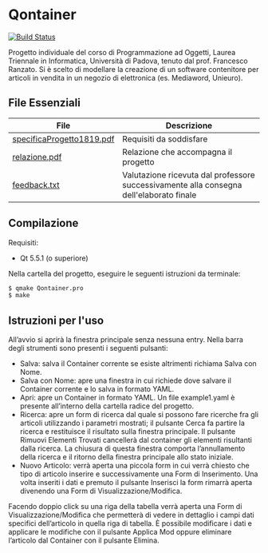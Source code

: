 # Qontainer 
[![Build Status](https://travis-ci.org/achimett/Qontainer.svg?branch=master)](https://travis-ci.org/achimett/Qontainer)

Progetto individuale del corso di Programmazione ad Oggetti, Laurea Triennale in Informatica, Università di Padova, tenuto dal prof. Francesco Ranzato. Si è scelto di modellare la creazione di un software contenitore per articoli in vendita in un negozio di elettronica (es. Mediaword, Unieuro).

## File Essenziali
| File | Descrizione |
| ------ | ------ |
| [specificaProgetto1819.pdf](specificaProgetto1819.pdf) | Requisiti da soddisfare |
| [relazione.pdf](relazione.pdf) | Relazione che accompagna il progetto |
| [feedback.txt](feedback.txt) | Valutazione ricevuta dal professore successivamente alla consegna dell'elaborato finale |

## Compilazione

Requisiti:
- Qt 5.5.1 (o superiore)

Nella cartella del progetto, eseguire le seguenti istruzioni da terminale:
```sh
$ qmake Qontainer.pro
$ make
```

## Istruzioni per l'uso
All’avvio si aprirà la finestra principale senza nessuna entry. Nella barra degli strumenti sono presenti i seguenti pulsanti:
- Salva: salva il Container corrente se esiste altrimenti richiama Salva
con Nome.
- Salva con Nome: apre una finestra in cui richiede dove salvare il
Container corrente e lo salva in formato YAML.
- Apri: apre un Container in formato YAML. Un file example1.yaml è
presente all’interno della cartella radice del progetto.
- Ricerca: apre un form di ricerca dal quale si possono fare ricerche fra gli articoli utilizzando i parametri
 mostrati; il pulsante Cerca fa partire la ricerca e restituisce il risultato sulla finestra principale. Il pulsante Rimuovi Elementi Trovati cancellerà dal container gli elementi risultanti dalla ricerca. La chiusura di questa finestra comporta l’annullamento della ricerca e il ritorno della finestra principale allo stato iniziale.
- Nuovo Articolo: verrà aperta una piccola form in cui verrà chiesto che tipo di articolo inserire e successivamente una Form di Inserimento. Una volta inseriti i dati e premuto il pulsante Inserisci la form rimarrà aperta divenendo una Form di Visualizzazione/Modifica.

Facendo doppio click su una riga della tabella verrà aperta una Form di Visualizzazione/Modifica che permetterà di vedere in dettaglio i campi dati specifici dell’articolo in quella riga di tabella. È possibile modificare i dati e applicare le modifiche con il pulsante Applica Mod oppure eliminare l’articolo dal Container con il pulsante Elimina.
